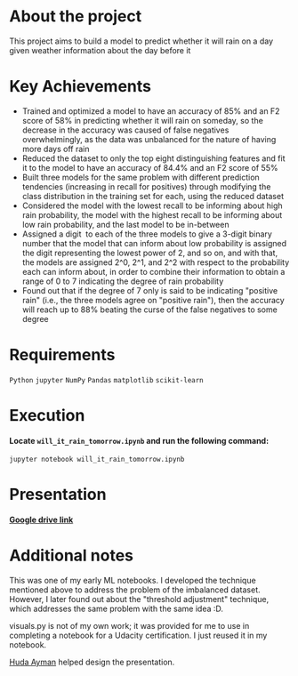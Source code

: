 # About the project
This project aims to build a model to predict whether it will rain on a day given weather information about the day before it

# Key Achievements
* Trained and optimized a model to have an accuracy of 85% and an F2 score of 58% in predicting whether it will rain on someday, so the decrease in the accuracy was caused of false negatives overwhelmingly, as the data was unbalanced for the nature of having more days off rain
* Reduced the dataset to only the top eight distinguishing features and fit it to the model to have an accuracy of 84.4% and an F2 score of 55%
* Built three models for the same problem with different prediction tendencies (increasing in recall for positives) through modifying the class distribution in the training set for each, using the reduced dataset
* Considered the model with the lowest recall to be informing about high rain probability, the model with the highest recall to be informing about low rain probability, and the last model to be in-between
* Assigned a digit  to each of the three models to give a 3-digit binary number that the model that can inform about low probability is assigned the digit representing the lowest power of 2, and so on, and with that, the models are assigned 2^0, 2^1, and 2^2 with respect to the probability each can inform about, in order to combine their information to obtain a range of 0 to 7 indicating the degree of rain probability
* Found out that if the degree of 7 only is said to be indicating "positive rain" (i.e., the three models agree on "positive rain"), then the accuracy will reach up to 88% beating the curse of the false negatives to some degree

# Requirements
`Python` `jupyter` `NumPy`
`Pandas`
`matplotlib`
`scikit-learn`

# Execution
#### Locate `will_it_rain_tomorrow.ipynb` and run the following command:
```
jupyter notebook will_it_rain_tomorrow.ipynb
```

# Presentation
#### [Google drive link](https://docs.google.com/presentation/d/13HZf4dhBgtoqTkaInJXLBvqXbNfW9LWiKVgwzBpTspA/edit?usp=sharing)

# Additional notes
This was one of my early ML notebooks. I developed the technique mentioned above to address the problem of the imbalanced dataset. However, I later found out about the "threshold adjustment" technique, which addresses the same problem with the same idea :D.

visuals.py is not of my own work; it was provided for me to use in completing a notebook for a Udacity certification. I just reused it in my notebook.

[Huda Ayman](https://www.linkedin.com/in/huda-ayman-63a774216/) helped design the presentation.

